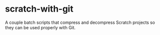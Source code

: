 # scratch-with-git
A couple batch scripts that compress and decompress Scratch projects so they can be used properly with Git.
